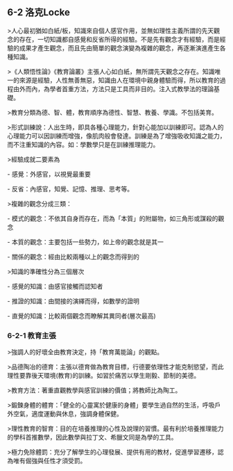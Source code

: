 ## 6-2 洛克Locke

\>人心最初猶如白紙/板，知識來自個人感官作用，並無如理性主義所謂的先天觀念的存在，一切知識都自感覺和反省所得的經驗。不是先有觀念才有經驗，而是經驗的成果才產生觀念，而且先由簡單的觀念演變為複雜的觀念，再逐漸演進產生各種知識。

  

\>《人類悟性論》《教育論叢》主張人心如白紙，無所謂先天觀念之存在。知識唯一的來源是經驗，人性無善無惡，知識由人在環境中親身體驗而得，所以教育的過程由外而內，為學者首重方法，方法只是工具而非目的。注入式教學法的理論基礎。

  

\>教育分類為德、智、體，教育順序為德性、智慧、教養、學識。不包括美育。

  

\>形式訓練說：人出生時，即具各種心理能力，針對心能加以訓練即可。認為人的心理能力可以因訓練而增強，像肌肉般會發達。訓練是為了增強吸收知識之能力，而不注重知識的內容。如：學數學只是在訓練推理能力。

  

\>經驗成就二要素為

\- 感覺：外感官，以視覺最重要

\- 反省：內感官，知覺、記憶、推理、思考等。

  

\>複雜的觀念分成三類：

\- 模式的觀念：不依其自身而存在，而為「本質」的附屬物，如三角形或謀殺的觀念

\- 本質的觀念：主要包括一些勢力，如上帝的觀念就是其一

\- 關係的觀念：經由比較兩種以上的觀念而得到的

  

\>知識的準確性分為三個層次

\- 感覺的知識：由感官接觸而認知者

\- 推證的知識：由間接的演繹而得，如數學的證明

\- 直覺的知識：比較兩個觀念而瞭解其異同者(層次最高)

  

### 6-2-1 教育主張

\>強調人的好壞全由教育決定，持「教育萬能論」的觀點。

  

\>品德陶冶的德育：主張以德育做為教育目標，行德要依理性才能克制慾望，而此理性要靠後天環境(教育)的訓練。如習於痛苦以孳生剛毅、節制的美德。

  

\>教育方法：著重直觀教學與感官訓練的價值；將教師比為陶工。

  

\>鍛鍊身體的體育：「健全的心靈寓於健康的身體」要學生過自然的生活，呼吸戶外空氣，適度運動與休息，強調身體保健。

  

\>理性教育的智育：目的在培養推理的心性及說理的習慣。最有利於培養推理能力的學科首推數學，因此數學與拉丁文、希臘文同是為學的工具。

  

\>極力免除體罰：充分了解學生的心理發展、提供有用的教材，促進學習遷移，認為唯有倔強與任性才須受罰。
